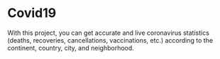 # Covid19
 With this project, you can get accurate and live coronavirus statistics (deaths, recoveries, cancellations, vaccinations, etc.) according to the continent, country, city, and neighborhood.
